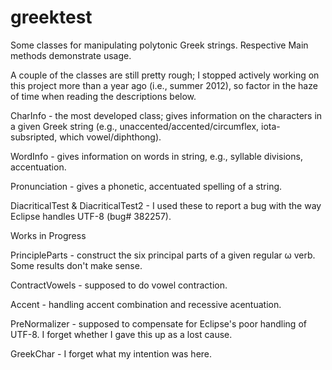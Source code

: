 greektest
=========

Some classes for manipulating polytonic Greek strings. Respective Main methods demonstrate usage.

A couple of the classes are still pretty rough; I stopped actively working on this project more than a year ago (i.e., summer 2012), so factor in the haze of time when reading the descriptions below.

CharInfo - the most developed class; gives information on the characters in a given Greek string (e.g., unaccented/accented/circumflex, iota-subsripted, which vowel/diphthong).

WordInfo - gives information on words in string, e.g., syllable divisions, accentuation.

Pronunciation - gives a phonetic, accentuated spelling of a string.

DiacriticalTest & DiacriticalTest2 - I used these to report a bug with the way Eclipse handles UTF-8 (bug# 382257).

Works in Progress

PrincipleParts - construct the six principal parts of a given regular ω verb. Some results don't make sense.

ContractVowels - supposed to do vowel contraction.

Accent - handling accent combination and recessive acentuation. 

PreNormalizer - supposed to compensate for Eclipse's poor handling of UTF-8. I forget whether I gave this up as a lost cause.

GreekChar - I forget what my intention was here.

